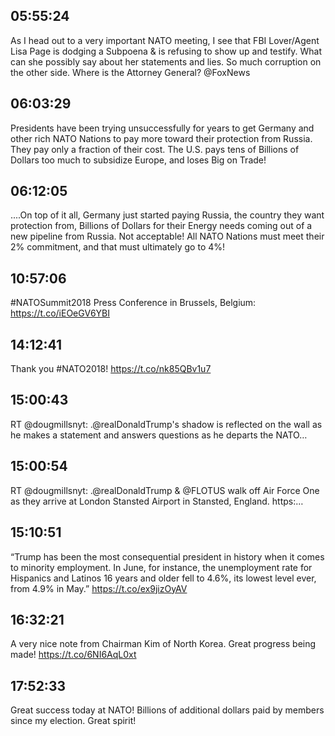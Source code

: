 ## 05:55:24
As I head out to a very important NATO meeting, I see that FBI Lover/Agent Lisa Page is dodging a Subpoena &amp; is refusing to show up and testify. What can she possibly say about her statements and lies. So much corruption on the other side. Where is the Attorney General? @FoxNews
## 06:03:29
Presidents have been trying unsuccessfully for years to get Germany and other rich NATO Nations to pay more toward their protection from Russia. They pay only a fraction of their cost. The U.S. pays tens of Billions of Dollars too much to subsidize Europe, and loses Big on Trade!
## 06:12:05
....On top of it all, Germany just started paying Russia, the country they want protection from, Billions of Dollars for their Energy needs coming out of a new pipeline from Russia. Not acceptable! All NATO Nations must meet their 2% commitment, and that must ultimately go to 4%!
## 10:57:06
#NATOSummit2018 Press Conference in Brussels, Belgium:
https://t.co/iEOeGV6YBI
## 14:12:41
Thank you #NATO2018! https://t.co/nk85QBv1u7
## 15:00:43
RT @dougmillsnyt: .@realDonaldTrump's shadow is reflected on the wall as he makes a statement and answers questions as he departs the NATO…
## 15:00:54
RT @dougmillsnyt: .@realDonaldTrump &amp; @FLOTUS walk off Air Force One as they arrive at London Stansted Airport in Stansted, England. https:…
## 15:10:51
“Trump has been the most consequential president in history when it comes to minority employment. In June, for instance, the unemployment rate for Hispanics and Latinos 16 years and older fell to 4.6%, its lowest level ever, from 4.9% in May.” https://t.co/ex9jizOyAV
## 16:32:21
A very nice note from Chairman Kim of North Korea. Great progress being made! https://t.co/6NI6AqL0xt
## 17:52:33
Great success today at NATO! Billions of additional dollars paid by members since my election. Great spirit!
